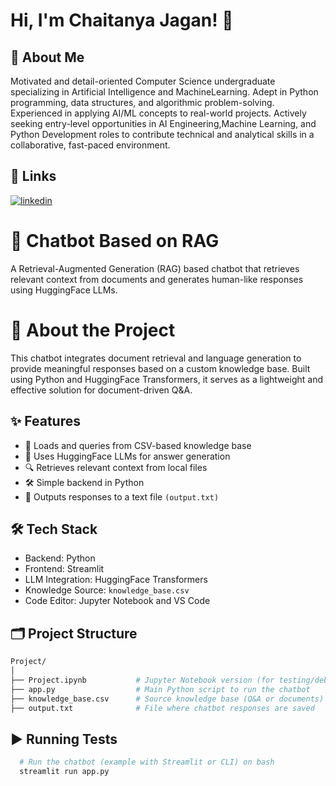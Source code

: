 # Hi, I'm Chaitanya Jagan! 👋
## 🚀 About Me
Motivated and detail-oriented Computer Science undergraduate specializing in Artificial Intelligence and MachineLearning. Adept in Python programming, data structures, and algorithmic problem-solving. Experienced in applying AI/ML concepts to real-world projects. Actively seeking entry-level opportunities in AI Engineering,Machine Learning, and Python Development roles to contribute technical and analytical skills in a collaborative, fast-paced environment.

## 🔗 Links
[![linkedin](https://img.shields.io/badge/linkedin-0A66C2?style=for-the-badge&logo=linkedin&logoColor=white)](http://www.linkedin.com/in/chaitanyajagan)

# 🤖 Chatbot Based on RAG
A Retrieval-Augmented Generation (RAG) based chatbot that retrieves relevant context from documents and generates human-like responses using HuggingFace LLMs.

# 📖 About the Project
This chatbot integrates document retrieval and language generation to provide meaningful responses based on a custom knowledge base. Built using Python and HuggingFace Transformers, it serves as a lightweight and effective solution for document-driven Q&A.

## ✨ Features
- 📄 Loads and queries from CSV-based knowledge base
- 🧠 Uses HuggingFace LLMs for answer generation
- 🔍 Retrieves relevant context from local files
- 🛠️ Simple backend in Python
- 💬 Outputs responses to a text file `(output.txt)`


## 🛠 Tech Stack
- Backend: Python
- Frontend: Streamlit
- LLM Integration: HuggingFace Transformers
- Knowledge Source: ` knowledge_base.csv `
- Code Editor: Jupyter Notebook and VS Code

## 🗂️ Project Structure
```bash
Project/
│
├── Project.ipynb           # Jupyter Notebook version (for testing/debugging)
├── app.py                  # Main Python script to run the chatbot
├── knowledge_base.csv      # Source knowledge base (Q&A or documents)
├── output.txt              # File where chatbot responses are saved
```

## ▶️ Running Tests

```bash
  # Run the chatbot (example with Streamlit or CLI) on bash
  streamlit run app.py
```
